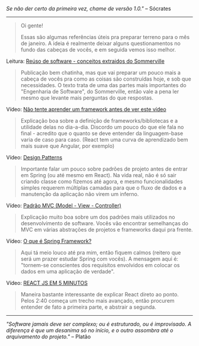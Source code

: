_Se não der certo da primeira vez, chame de versão 1.0."_  – Sócrates

---

> Oi gente! 
>
> Essas são algumas referências úteis pra preparar terreno para o mês de janeiro. A ideia é realmente deixar alguns questionamentos no fundo das cabeças de vocês, e em seguida vemos isso melhor.

Leitura: [Reúso de software - conceitos extraidos do Sommerville](https://medium.com/@mikiasoliveira/re%C3%BAso-de-software-8406766d9eb8)

> Publicação bem chatinha, mas que vai preparar um pouco mais a cabeça de vocês pra como as coisas são construídas hoje, e sob que necessidades. O texto trata de uma das partes mais importantes do "Engenharia de Software", do Sommerville, então vale a pena ler mesmo que levante mais perguntas do que respostas.

Vídeo: [Não tente aprender um framework antes de ver este vídeo](https://www.youtube.com/watch?v=VMwWUUYmyow)

> Explicação boa sobre a definição de frameworks/bibliotecas e a utilidade delas no dia-a-dia. Discordo um pouco do que ele fala no final - acredito que o quanto se deve entender da linguagem-base varia de caso para caso. (React tem uma curva de aprendizado bem mais suave que Angular, por exemplo)

Vídeo: [Design Patterns](https://www.youtube.com/watch?v=J-lHpiu-Twk)

> Importante falar um pouco sobre padrões de projeto antes de entrar em Spring (ou até mesmo em React). Na vida real, não é só sair criando classe como fizemos até agora, e mesmo funcionalidades simples requerem múltiplas camadas para que o fluxo de dados e a manutenção da aplicação não virem um inferno.

Vídeo: [Padrão MVC (Model - View - Controller)](https://www.youtube.com/watch?v=mMDt9g7bMjk)

> Explicação muito boa sobre um dos padrões mais utilizados no desenvolvimento de software. Vocês vão encontrar semelhanças do MVC em várias abstrações de projetos e frameworks daqui pra frente.

Vídeo: [O que é Spring Framework?](https://www.youtube.com/watch?v=5XPojnx9bb8)

> Aqui tá meio louco até pra mim, então fiquem calmos (reitero que será um prazer estudar Spring com vocês). A mensagem aqui é: "tornem-se conscientes dos requisitos envolvidos em colocar os dados em uma aplicação de verdade". 

Vídeo: [REACT JS EM 5 MINUTOS](https://www.youtube.com/watch?v=W8EwQlAGVDs)

> Maneira bastante interessante de explicar React direto ao ponto. Pelos 2:40 começa um trecho mais avançado, então procurem entender de fato a primeira parte, e abstrair a segunda. 

---

_"Software jamais deve ser complexo; ou é estruturado, ou é improvisado. A diferença é que um desanima só no início, e o outro assombra até o arquivamento do projeto."_  – Platão
